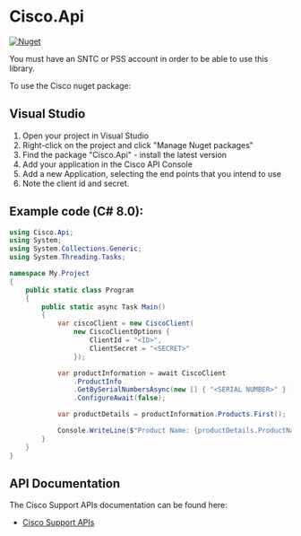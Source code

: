 # Cisco.Api

[![Nuget](https://img.shields.io/nuget/v/Cisco.Api)](https://www.nuget.org/packages/Cisco.Api/)

You must have an SNTC or PSS account in order to be able to use this library.

To use the Cisco nuget package:

## Visual Studio

1. Open your project in Visual Studio
1. Right-click on the project and click "Manage Nuget packages"
1. Find the package "Cisco.Api" - install the latest version
1. Add your application in the Cisco API Console
1. Add a new Application, selecting the end points that you intend to use
1. Note the client id and secret.

## Example code (C# 8.0):

``` C#
using Cisco.Api;
using System;
using System.Collections.Generic;
using System.Threading.Tasks;

namespace My.Project
{
	public static class Program
	{
		public static async Task Main()
		{
			var ciscoClient = new CiscoClient(
				new CiscoClientOptions {
					ClientId = "<ID>",
					ClientSecret = "<SECRET>"
				});

			var productInformation = await CiscoClient
				.ProductInfo
				.GetBySerialNumbersAsync(new [] { "<SERIAL NUMBER>" } )
				.ConfigureAwait(false);

			var productDetails = productInformation.Products.First();

			Console.WriteLine($"Product Name: {productDetails.ProductName}");
		}
	}
}
````

## API Documentation

The Cisco Support APIs documentation can be found here:

- [Cisco Support APIs](https://developer.cisco.com/site/support-apis/)
